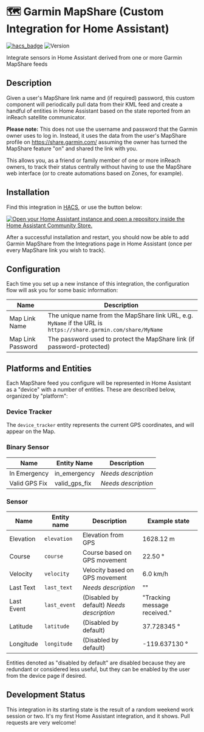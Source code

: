 # 🗺️  Garmin MapShare (Custom Integration for Home Assistant)

[![hacs_badge](https://img.shields.io/badge/HACS-Default-orange.svg?style=for-the-badge)](https://github.com/hacs/integration)
![Version](https://img.shields.io/github/v/release/BHSPitMonkey/homeassistant-garmin-mapshare?style=for-the-badge)

Integrate sensors in Home Assistant derived from one or more Garmin MapShare feeds

## Description

Given a user's MapShare link name and (if required) password, this custom component will periodically pull data from
their KML feed and create a handful of entities in Home Assistant based on the state reported from an inReach
satellite communicator.

**Please note:** This does not use the username and password that the Garmin owner uses to log in. Instead, it uses
the data from the user's MapShare profile on https://share.garmin.com/ assuming the owner has turned the MapShare
feature "on" and shared the link with you.

This allows you, as a friend or family member of one or more inReach owners, to track their status centrally without
having to use the MapShare web interface (or to create automations based on Zones, for example).

## Installation

Find this integration in [HACS](https://hacs.xyz/), or use the button below:

[![Open your Home Assistant instance and open a repository inside the Home Assistant Community Store.](https://my.home-assistant.io/badges/hacs_repository.svg)](https://my.home-assistant.io/redirect/hacs_repository/?owner=BHSPitMonkey&repository=homeassistant-garmin-mapshare)

After a successful installation and restart, you should now be able to add Garmin MapShare from the Integrations
page in Home Assistant (once per every MapShare link you wish to track).

## Configuration

Each time you set up a new instance of this integration, the configuration flow will ask you for some basic information:

| Name              | Description                                                                                                     |
| ----------------- | --------------------------------------------------------------------------------------------------------------- |
| Map Link Name     | The unique name from the MapShare link URL, e.g. `MyName` if the URL is `https://share.garmin.com/share/MyName` |
| Map Link Password | The password used to protect the MapShare link (if password-protected)                                          |

## Platforms and Entities

Each MapShare feed you configure will be represented in Home Assistant as a "device" with a number of entities. These
are described below, organized by "platform":

### Device Tracker

The `device_tracker` entity represents the current GPS coordinates, and will appear on the Map.

### Binary Sensor

| Name          | Entity Name   | Description         |
| ------------- | ------------- | ------------------- |
| In Emergency  | in_emergency  | *Needs description* |
| Valid GPS Fix | valid_gps_fix | *Needs description* |

### Sensor

| Name       | Entity name  | Description                               | Example state                |
| ---------- | ------------ | ----------------------------------------- | ---------------------------- |
| Elevation  | `elevation`  | Elevation from GPS                        | 1628.12 m                    |
| Course     | `course`     | Course based on GPS movement              | 22.50 °                      |
| Velocity   | `velocity`   | Velocity based on GPS movement            | 6.0 km/h                     |
| Last Text  | `last_text`  | *Needs description*                       | ""                           |
| Last Event | `last_event` | (Disabled by default) *Needs description* | "Tracking message received." |
| Latitude   | `latitude`   | (Disabled by default)                     | 37.728345 °                  |
| Longitude  | `longitude`  | (Disabled by default)                     | -119.637130 °                |

Entities denoted as "disabled by default" are disabled because they are redundant or considered less useful, but they
can be enabled by the user from the device page if desired.

## Development Status

This integration in its starting state is the result of a random weekend work session or two.
It's my first Home Assistant integration, and it shows.
Pull requests are very welcome!
